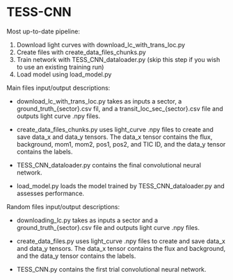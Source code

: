 # TESS-CNN

Most up-to-date pipeline: 

1) Download light curves with download_lc_with_trans_loc.py
2) Create files with create_data_files_chunks.py
3) Train network with TESS_CNN_dataloader.py (skip this step if you wish to use an existing training run)
4) Load model using load_model.py

Main files input/output descriptions:

- download_lc_with_trans_loc.py takes as inputs a sector, a ground_truth_{sector}.csv fil, and a transit_loc_sec_{sector}.csv file and outputs light curve .npy files.

- create_data_files_chunks.py uses light_curve .npy files to create and save data_x and data_y tensors. The data_x tensor contains the flux, background, mom1, mom2, pos1, pos2, and TIC ID, and the data_y tensor contains the labels.
  
- TESS_CNN_dataloader.py contains the final convolutional neural network.

- load_model.py loads the model trained by TESS_CNN_dataloader.py and assesses performance.

Random files input/output descriptions:

- downloading_lc.py takes as inputs a sector and a ground_truth_{sector}.csv file and outputs light curve .npy files.

- create_data_files.py uses light_curve .npy files to create and save data_x and data_y tensors. The data_x tensor contains the flux and background, and the data_y tensor contains the labels.

- TESS_CNN.py contains the first trial convolutional neural network.

